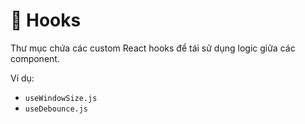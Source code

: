 # 🔁 Hooks

Thư mục chứa các custom React hooks để tái sử dụng logic giữa các component.

Ví dụ:

- `useWindowSize.js`
- `useDebounce.js`
